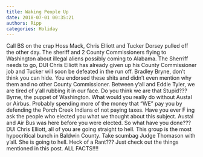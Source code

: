 ```yaml
---
title: Waking People Up
date: 2018-07-01 00:35:21
authors: Ripp
categories: Holiday
---
```


 Call BS on the crap Hoss Mack, Chris Elliott and Tucker Dorsey pulled off the other day. The sheriff and 2 County Commissioners flying to Washington about illegal aliens possibly coming to Alabama. The Sherriff needs to go, DUI Chris Elliott has already given up his County Commissioner job and Tucker will soon be defeated in the run off. Bradley Bryne, don’t think you can hide. You endorsed these shits and didn’t even mention why them and no other County Commissioner. Between y’all and Eddie Tyler, we are tired of y’all rubbing it in our face. Do you think we are that Stupid???  Byrne, the puppet of Washington. What would you really do without Austal or Airbus. Probably spending more of the money that “WE” pay you by defending the Porch Creek Indians of not paying taxes. Have you ever F ing ask the people who elected you what we thought about this subject. Austal and Air Bus was here before you were elected.  So what have you done??? DUI Chris Elliott, all of you are going straight to hell. This group is the most hypocritical bunch in Baldwin County. Take scumbag Judge Thomason with y’all. She is going to hell. Heck of a Rant??? Just check out the things mentioned in this post. ALL FACTS!!!!